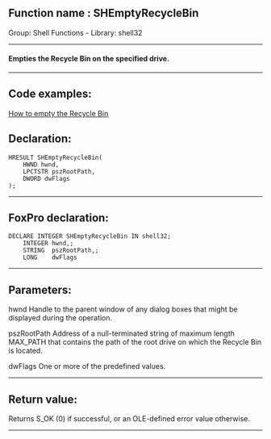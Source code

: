 
## Function name : SHEmptyRecycleBin
Group: Shell Functions - Library: shell32    
***  


#### Empties the Recycle Bin on the specified drive. 
***  


## Code examples:
[How to empty the Recycle Bin](../../samples/sample_301.md)  

## Declaration:
```foxpro  
HRESULT SHEmptyRecycleBin(
	HWND hwnd,
	LPCTSTR pszRootPath,
	DWORD dwFlags
);  
```  
***  


## FoxPro declaration:
```foxpro  
DECLARE INTEGER SHEmptyRecycleBin IN shell32;
	INTEGER hwnd,;
	STRING  pszRootPath,;
	LONG    dwFlags  
```  
***  


## Parameters:
hwnd
Handle to the parent window of any dialog boxes that might be displayed during the operation. 

pszRootPath
Address of a null-terminated string of maximum length MAX_PATH that contains the path of the root drive on which the Recycle Bin is located. 

dwFlags
One or more of the predefined values.  
***  


## Return value:
Returns S_OK (0) if successful, or an OLE-defined error value otherwise.  
***  

